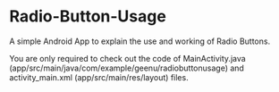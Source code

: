 # Radio-Button-Usage
A simple Android App to explain the use and working of Radio Buttons.

You are only required to check out the code of MainActivity.java (app/src/main/java/com/example/geenu/radiobuttonusage) and activity_main.xml (app/src/main/res/layout) files.

